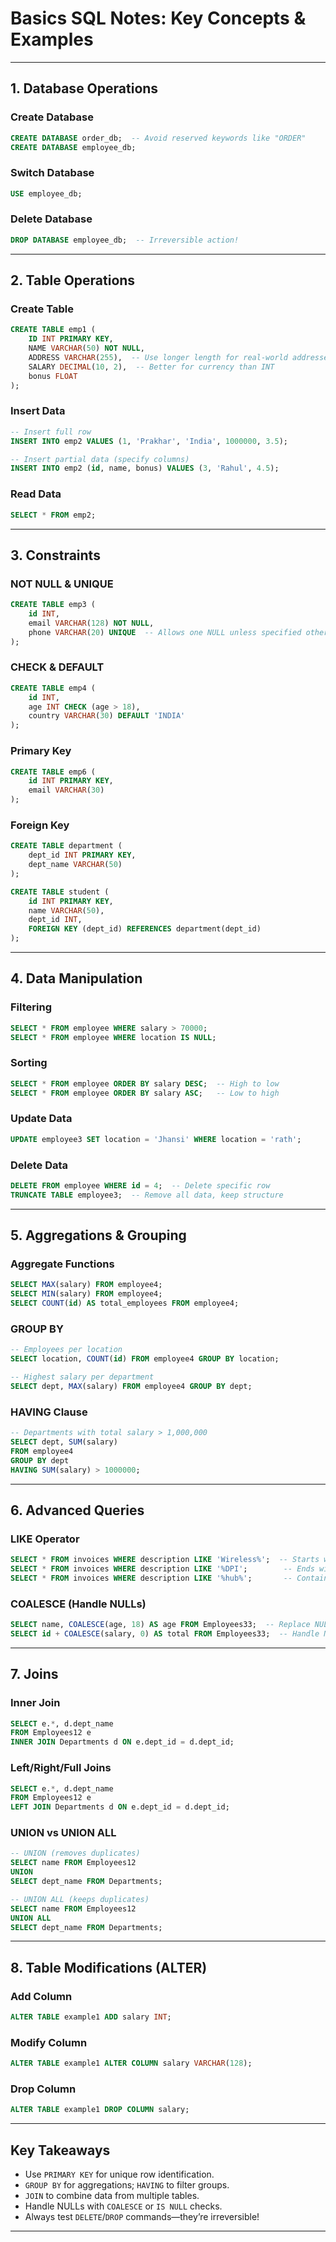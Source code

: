 # Basics SQL Notes: Key Concepts & Examples

---

## 1. Database Operations

### Create Database
```sql
CREATE DATABASE order_db;  -- Avoid reserved keywords like "ORDER"
CREATE DATABASE employee_db;
```

### Switch Database
```sql
USE employee_db;
```

### Delete Database
```sql
DROP DATABASE employee_db;  -- Irreversible action!
```

---

## 2. Table Operations

### Create Table
```sql
CREATE TABLE emp1 (
    ID INT PRIMARY KEY,
    NAME VARCHAR(50) NOT NULL,
    ADDRESS VARCHAR(255),  -- Use longer length for real-world addresses
    SALARY DECIMAL(10, 2),  -- Better for currency than INT
    bonus FLOAT
);
```

### Insert Data
```sql
-- Insert full row
INSERT INTO emp2 VALUES (1, 'Prakhar', 'India', 1000000, 3.5);

-- Insert partial data (specify columns)
INSERT INTO emp2 (id, name, bonus) VALUES (3, 'Rahul', 4.5);
```

### Read Data
```sql
SELECT * FROM emp2;
```

---

## 3. Constraints

### NOT NULL & UNIQUE
```sql
CREATE TABLE emp3 (
    id INT,
    email VARCHAR(128) NOT NULL,
    phone VARCHAR(20) UNIQUE  -- Allows one NULL unless specified otherwise
);
```

### CHECK & DEFAULT
```sql
CREATE TABLE emp4 (
    id INT,
    age INT CHECK (age > 18),
    country VARCHAR(30) DEFAULT 'INDIA'
);
```

### Primary Key
```sql
CREATE TABLE emp6 (
    id INT PRIMARY KEY,
    email VARCHAR(30)
);
```

### Foreign Key
```sql
CREATE TABLE department (
    dept_id INT PRIMARY KEY,
    dept_name VARCHAR(50)
);

CREATE TABLE student (
    id INT PRIMARY KEY,
    name VARCHAR(50),
    dept_id INT,
    FOREIGN KEY (dept_id) REFERENCES department(dept_id)
);
```

---

## 4. Data Manipulation

### Filtering
```sql
SELECT * FROM employee WHERE salary > 70000;
SELECT * FROM employee WHERE location IS NULL;
```

### Sorting
```sql
SELECT * FROM employee ORDER BY salary DESC;  -- High to low
SELECT * FROM employee ORDER BY salary ASC;   -- Low to high
```

### Update Data
```sql
UPDATE employee3 SET location = 'Jhansi' WHERE location = 'rath';
```

### Delete Data
```sql
DELETE FROM employee WHERE id = 4;  -- Delete specific row
TRUNCATE TABLE employee3;  -- Remove all data, keep structure
```

---

## 5. Aggregations & Grouping

### Aggregate Functions
```sql
SELECT MAX(salary) FROM employee4;
SELECT MIN(salary) FROM employee4;
SELECT COUNT(id) AS total_employees FROM employee4;
```

### GROUP BY
```sql
-- Employees per location
SELECT location, COUNT(id) FROM employee4 GROUP BY location;

-- Highest salary per department
SELECT dept, MAX(salary) FROM employee4 GROUP BY dept;
```

### HAVING Clause
```sql
-- Departments with total salary > 1,000,000
SELECT dept, SUM(salary) 
FROM employee4 
GROUP BY dept 
HAVING SUM(salary) > 1000000;
```

---

## 6. Advanced Queries

### LIKE Operator
```sql
SELECT * FROM invoices WHERE description LIKE 'Wireless%';  -- Starts with
SELECT * FROM invoices WHERE description LIKE '%DPI';        -- Ends with
SELECT * FROM invoices WHERE description LIKE '%hub%';       -- Contains
```

### COALESCE (Handle NULLs)
```sql
SELECT name, COALESCE(age, 18) AS age FROM Employees33;  -- Replace NULL age with 18
SELECT id + COALESCE(salary, 0) AS total FROM Employees33;  -- Handle NULL salary
```

---

## 7. Joins

### Inner Join
```sql
SELECT e.*, d.dept_name 
FROM Employees12 e 
INNER JOIN Departments d ON e.dept_id = d.dept_id;
```

### Left/Right/Full Joins
```sql
SELECT e.*, d.dept_name 
FROM Employees12 e 
LEFT JOIN Departments d ON e.dept_id = d.dept_id;
```

### UNION vs UNION ALL
```sql
-- UNION (removes duplicates)
SELECT name FROM Employees12 
UNION 
SELECT dept_name FROM Departments;

-- UNION ALL (keeps duplicates)
SELECT name FROM Employees12 
UNION ALL 
SELECT dept_name FROM Departments;
```

---

## 8. Table Modifications (ALTER)

### Add Column
```sql
ALTER TABLE example1 ADD salary INT;
```

### Modify Column
```sql
ALTER TABLE example1 ALTER COLUMN salary VARCHAR(128);
```

### Drop Column
```sql
ALTER TABLE example1 DROP COLUMN salary;
```

---

## Key Takeaways

- Use `PRIMARY KEY` for unique row identification.
- `GROUP BY` for aggregations; `HAVING` to filter groups.
- `JOIN` to combine data from multiple tables.
- Handle NULLs with `COALESCE` or `IS NULL` checks.
- Always test `DELETE`/`DROP` commands—they’re irreversible!

---
